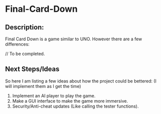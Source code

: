 # Final-Card-Down
## Description:
Final Card Down is a game similar to UNO. However there are a few differences:

// To be completed.

## Next Steps/Ideas
So here I am listing a few ideas about how the project could be bettered:
(I will implement them as I get the time)

1. Implement an AI player to play the game.
2. Make a GUI interface to make the game more immersive.
3. Security/Anti-cheat updates (Like calling the tester functions).
